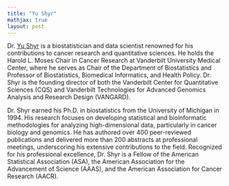```yaml
---
title: "Yu Shyr"
mathjax: true
layout: post
---
```


Dr. [Yu Shyr](https://www.vumc.org/biostatistics/person/yu-shyr) is a biostatistician and data scientist renowned for his contributions to cancer research and quantitative sciences. He holds the Harold L. Moses Chair in Cancer Research at Vanderbilt University Medical Center, where he serves as Chair of the Department of Biostatistics and Professor of Biostatistics, Biomedical Informatics, and Health Policy. Dr. Shyr is the founding director of both the Vanderbilt Center for Quantitative Sciences (CQS) and Vanderbilt Technologies for Advanced Genomics Analysis and Research Design (VANGARD).

Dr. Shyr earned his Ph.D. in biostatistics from the University of Michigan in 1994. His research focuses on developing statistical and bioinformatic methodologies for analyzing high-dimensional data, particularly in cancer biology and genomics. He has authored over 400 peer-reviewed publications and delivered more than 200 abstracts at professional meetings, underscoring his extensive contributions to the field. Recognized for his professional excellence, Dr. Shyr is a Fellow of the American Statistical Association (ASA), the American Association for the Advancement of Science (AAAS), and the American Association for Cancer Research (AACR).